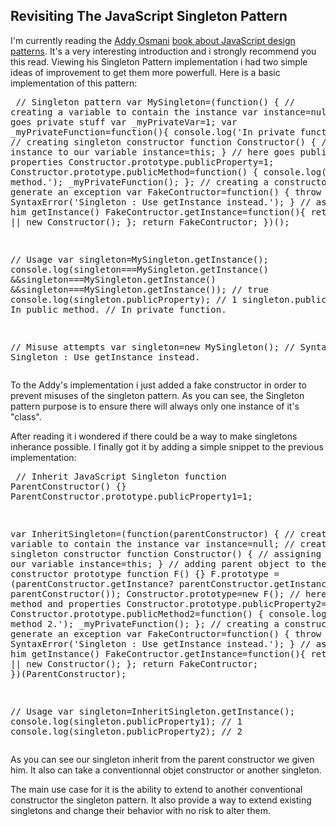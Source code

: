 <!--VarStream
title=Revisiting The JavaScript Singleton Pattern
description=JavaScript design patterns are quite good examples to sharp your\
 JavaScript skills. Let's take a look to the singleton pattern.
shortTitle=JavaScript Singletons
shortDesc=Learn more about this design pattern
keywords.+=JavaScript
categories+=keywords.*
keywords.+=singleton
keywords.+=inherit
published=2013-04-30T09:38:19.000Z
lang=en
location=US
-->

## Revisiting The JavaScript Singleton Pattern

I'm currently reading the [Addy Osmani](https://twitter.com/addyosmani "Follow him on Twitter")
 [book about JavaScript design patterns](href=http://shop.oreilly.com/product/0636920025832.do "Buy this book").
 It's a very interesting introduction and i strongly recommend you this read.
 Viewing his Singleton Pattern implementation i had two simple ideas of
 improvement to get them more powerfull. Here is a basic implementation of
 this pattern:
<script type="text/javascript" src="https://gist.github.com/nfroidure/5676292.js"></script>
<noscript><pre>
// Singleton pattern
var MySingleton=(function() {
	// creating a variable to contain the instance
	var instance=null;
	// here goes private stuff
	var _myPrivateVar=1;
	var _myPrivateFunction=function(){
		console.log('In private function.');
	};
	// creating singleton constructor
	function Constructor() {
		// assigning instance to our variable
		instance=this;
	}
	// here goes public method and properties
	Constructor.prototype.publicProperty=1;
	Constructor.prototype.publicMethod=function() {
		console.log('In public method.');
		_myPrivateFunction();
	};
	// creating a constructor to generate an exception
	var FakeContructor=function() {
		throw SyntaxError('Singleton : Use getInstance instead.');
	}
	// associating him getInstance()
	FakeContructor.getInstance=function(){
			return instance || new Constructor();
		};
	return FakeContructor;
})();

// Usage
var singleton=MySingleton.getInstance();
console.log(singleton===MySingleton.getInstance()
	&&singleton===MySingleton.getInstance()
	&&singleton===MySingleton.getInstance());
// true
console.log(singleton.publicProperty);
// 1
singleton.publicMethod();
// In public method.
// In private function.


// Misuse attempts
var singleton=new MySingleton();
// SyntaxError : Singleton : Use getInstance instead.
</pre></noscript>

To the Addy's implementation i just added a fake constructor in order to
 prevent misuses of the singleton pattern. As you can see, the Singleton
 pattern purpose is to ensure there will always only one instance of it's
 "class".

After reading it i wondered if there could be a way to make singletons
 inherance possible. I finally got it by adding a simple snippet to the
 previous implementation:

<script type="text/javascript" src="https://gist.github.com/nfroidure/5676346.js"></script>
<noscript><pre>
// Inherit JavaScript Singleton
function ParentConstructor() {}
ParentConstructor.prototype.publicProperty1=1;

var InheritSingleton=(function(parentConstructor) {
	// creating a variable to contain the instance
	var instance=null;
	// creating singleton constructor
	function Constructor() {
		// assigning instance to our variable
		instance=this;
	}
	// adding parent object to the singleton constructor prototype
	function F() {}
	F.prototype = (parentConstructor.getInstance?
		parentConstructor.getInstance():
		new parentConstructor()); 
	Constructor.prototype=new F();
	// here goes public method and properties
	Constructor.prototype.publicProperty2=2;
	Constructor.prototype.publicMethod2=function() {
		console.log('In public method 2.');
		_myPrivateFunction();
	};
	// creating a constructor to generate an exception
	var FakeContructor=function() {
		throw SyntaxError('Singleton : Use getInstance instead.');
	}
	// associating him getInstance()
	FakeContructor.getInstance=function(){
			return instance || new Constructor();
		};
	return FakeContructor;
})(ParentConstructor);

// Usage
var singleton=InheritSingleton.getInstance();
console.log(singleton.publicProperty1);
// 1
console.log(singleton.publicProperty2);
// 2
</pre></noscript>

As you can see our singleton inherit from the parent constructor we given him.
 It also can take a conventionnal objet constructor or another singleton.

The main use case for it is the ability to extend to another conventional
 constructor the singleton pattern. It also provide a way to extend existing
 singletons and change their behavior with no risk to alter them.

